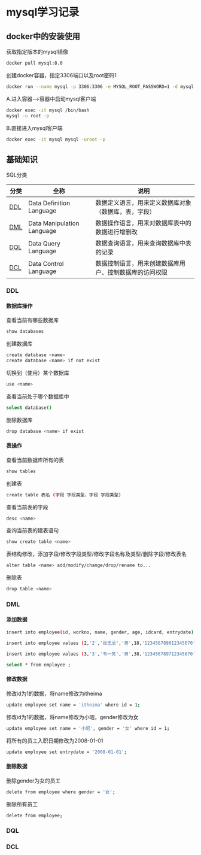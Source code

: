# mysql学习记录

## docker中的安装使用

获取指定版本的mysql镜像

```sh
docker pull mysql:8.0
```

创建docker容器，指定3306端口以及root密码1

```sh
docker run --name mysql -p 3306:3306 -e MYSQL_ROOT_PASSWORD=1 -d mysql:8.0
```

A.进入容器-->容器中启动mysql客户端

```sh
docker exec -it mysql /bin/bash
mysql -u root -p
```

B.直接进入mysql客户端

```sh
docker exec -it mysql mysql -uroot -p
```

## 基础知识

SQL分类

| 分类 | 全称 | 说明 |
| ---- | ---- | ---- |
| [DDL](#ddl) | Data Definition Language | 数据定义语言，用来定义数据库对象（数据库，表，字段） |
| [DML](#dml) | Data Manipulation Language | 数据操作语言，用来对数据库表中的数据进行增删改 |
| [DQL](#dql) | Data Query Language | 数据查询语言，用来查询数据库中表的记录 |
| [DCL](#dcl) | Data Control Language | 数据控制语言，用来创建数据库用户、控制数据库的访问权限 |

### DDL

#### 数据库操作

查看当前有哪些数据库

```sh
show databases
```

创建数据库

```sh
create database <name>
create database <name> if not exist
```

切换到（使用）某个数据库

```sh
use <name>
```

查看当前处于哪个数据库中

```sh
select database()
```

删除数据库

```sh
drop database <name> if exist
```

#### 表操作

查看当前数据库所有的表

```sh
show tables
```

创建表

```sh
create table 表名 (字段 字段类型，字段 字段类型)
```

查看当前表的字段

```sh
desc <name>
```

查询当前表的建表语句

```sh
show create table <name>
```

表结构修改，添加字段/修改字段类型/修改字段名称及类型/删除字段/修改表名

```sh
alter table <name> add/modify/change/drop/rename to...
```

删除表

```sh
drop table <name>
```

### DML

#### 添加数据

```sh
insert into employee(id, workno, name, gender, age, idcard, entrydate) values (1,'1','Itcast','男',10,'123456789012345678','2000-01-01') ;

insert into employee values (2,'2','张无忌','男',18,'123456789012345670','2005-01-01') ;

insert into employee values (3,'3','韦一笑','男',38,'123456789712345670','2005-01-01'),(4,'4','赵敏','女',18,'12345675712345670','2005-01-01') ;

select * from employee ;
```

#### 修改数据

修改id为1的数据，将name修改为itheima

```sh
update employee set name = 'itheima' where id = 1;
```

修改id为1的数据，将name修改为小昭，gender修改为女

```sh
update employee set name = '小昭', gender = '女' where id = 1;
```

将所有的员工入职日期修改为2008-01-01

```sh
update employee set entrydate = '2008-01-01';
```

#### 删除数据

删除gender为女的员工

```sh
delete from employee where gender = '女';
```

删除所有员工

```sh
delete from employee;
```

### DQL

### DCL
